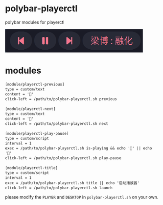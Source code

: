 # polybar-playerctl

polybar modules for playerctl

![polybar-playerctl](./screenshot.png)

# modules

```
[module/playerctl-previous]
type = custom/text
content = ''
click-left = /path/to/polybar-playerctl.sh previous

[module/playerctl-next]
type = custom/text
content = ''
click-left = /path/to/polybar-playerctl.sh next

[module/playerctl-play-pause]
type = custom/script
interval = 1
exec = /path/to/polybar-playerctl.sh is-playing && echo '' || echo ''
click-left = /path/to/polybar-playerctl.sh play-pause

[module/playerctl-title]
type = custom/script
interval = 1
exec = /path/to/polybar-playerctl.sh title || echo '启动播放器'
click-left = /path/to/polybar-playerctl.sh launch
```

please modify the `PLAYER` and `DESKTOP` in `polybar-playerctl.sh` on your own.
